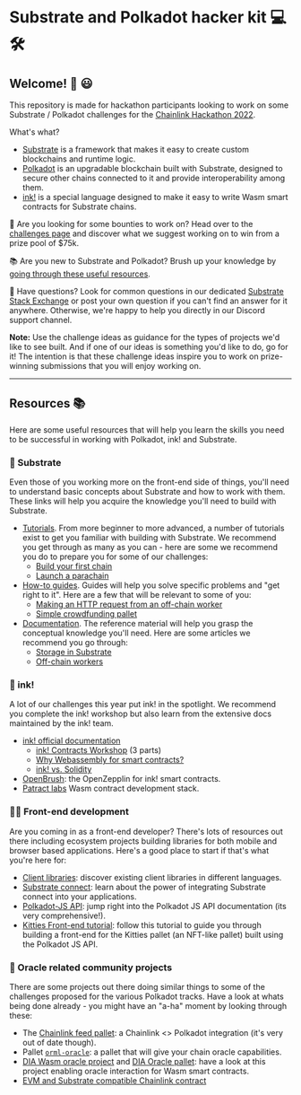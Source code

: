 # Substrate and Polkadot hacker kit 💻 🛠

## Welcome! 👋 😃

This repository is made for hackathon participants looking to work on some Substrate / Polkadot challenges for the [Chainlink Hackathon 2022](https://chainlinkspring2022.devpost.com/).

What's what?

* [Substrate](substrate.io) is a framework that makes it easy to create custom blockchains and runtime logic.
* [Polkadot](https://polkadot.network/) is an upgradable blockchain built with Substrate, designed to secure other chains connected to it and provide interoperability among them.
* [ink!](https://paritytech.github.io/ink-docs/) is a special language designed to make it easy to write Wasm smart contracts for Substrate chains.

🔎 Are you looking for some bounties to work on? Head over to the [challenges page](./challenges/README.md) and discover what we suggest working on to win from a prize pool of $75k.

📚 Are you new to Substrate and Polkadot? Brush up your knowledge by [going through these useful resources](#resources).

💬 Have questions? Look for common questions in our dedicated [Substrate Stack Exchange](https://substrate.stackexchange.com/) or post your own question if you can't find an answer for it anywhere. Otherwise, we're happy to help you directly in our Discord support channel.


**Note:** Use the challenge ideas as guidance for the types of projects we'd like to see built. And if one of our ideas is something you'd like to do, go for it! 
The intention is that these challenge ideas inspire you to work on prize-winning submissions that you will enjoy working on.

-------------

## Resources 📚

Here are some useful resources that will help you learn the skills you need to be successful in working with Polkadot, ink! and Substrate.
### 🔦 Substrate

Even those of you working more on the front-end side of things, you'll need to understand basic concepts about Substrate and how to work with them. These links will help you acquire the knowledge you'll need to build with Substrate.

- [Tutorials](https://docs.substrate.io/tutorials/v3/). From more beginner to more advanced, a number of tutorials exist to get you familiar with building with Substrate. We recommend you get through as many as you can - here are some we recommend you do to prepare you for some of our challenges:
    - [Build your first chain](https://docs.substrate.io/tutorials/v3/create-your-first-substrate-chain/)
    - [Launch a parachain](https://docs.substrate.io/tutorials/v3/cumulus/start-relay/)
- [How-to guides](https://docs.substrate.io/how-to-guides/v3/). Guides will help you solve specific problems and "get right to it". Here are a few that will be relevant to some of you:
    - [Making an HTTP request from an off-chain worker](https://docs.substrate.io/how-to-guides/v3/ocw/http-requests/)
    - [Simple crowdfunding pallet](https://docs.substrate.io/how-to-guides/v3/pallet-design/crowdfund/)
- [Documentation](https://docs.substrate.io/v3/getting-started/overview/). The reference material will help you grasp the conceptual knowledge you'll need. Here are some articles we recommend you go through:
    - [Storage in Substrate](https://docs.substrate.io/v3/advanced/storage/)
    - [Off-chain workers](https://docs.substrate.io/v3/concepts/off-chain-features/#off-chain-workers)
### 🦑 ink!

A lot of our challenges this year put ink! in the spotlight. We recommend you complete the ink! workshop but also learn from the extensive docs maintained by the ink! team.
- [ink! official documentation](https://paritytech.github.io/ink-docs/)
    - [ink! Contracts Workshop](https://docs.substrate.io/tutorials/v3/ink-workshop/pt1/) (3 parts)
    - [Why Webassembly for smart contracts?](https://paritytech.github.io/ink-docs/why-webassembly-for-smart-contracts)
    - [ink! vs. Solidity](https://paritytech.github.io/ink-docs/ink-vs-solidity)
- [OpenBrush](https://openbrush.io/): the OpenZepplin for ink! smart contracts. 
- [Patract labs](https://docs.patract.io/en/) Wasm contract development stack.

### 👨‍💻 Front-end development

Are you coming in as a front-end developer? There's lots of resources out there including ecosystem projects building libraries for both mobile and browser based applications. Here's a good place to start if that's what you're here for:

- [Client libraries](https://docs.substrate.io/v3/integration/client-libraries/): discover existing client libraries in different languages.
- [Substrate connect](https://docs.substrate.io/v3/integration/substrate-connect/): learn about the power of integrating Substrate connect into your applications.
- [Polkadot-JS API](https://polkadot.js.org/docs/): jump right into the Polkadot JS API documentation (its very comprehensive!).
- [Kitties Front-end tutorial](https://docs.substrate.io/tutorials/v3/kitties/pt2/): follow this tutorial to guide you through building a front-end for the Kitties pallet (an NFT-like pallet) built using the Polkadot JS API.

### 🔮 Oracle related community projects

There are some projects out there doing similar things to some of the challenges proposed for the various Polkadot tracks. Have a look at whats being done already - you might have an "a-ha" moment by looking through these: 

- The [Chainlink feed pallet](https://github.com/smartcontractkit/chainlink-polkadot): a Chainlink <> Polkadot integration (it's very out of date though).
- Pallet [`orml-oracle`](https://github.com/open-web3-stack/open-runtime-module-library/tree/master/oracle): a pallet that will give your chain oracle capabilities.
- [DIA Wasm oracle project](https://github.com/diadata-org/dia-wasm-oracle) and [DIA Oracle pallet](https://github.com/diadata-org/oracle-pallet/blob/master/runtime/src/lib.rs#L277-L326): have a look at this project enabling oracle interaction for Wasm smart contracts.
- [EVM and Substrate compatible Chainlink contract](https://github.com/edgeware-network/edgeware-chainlink)